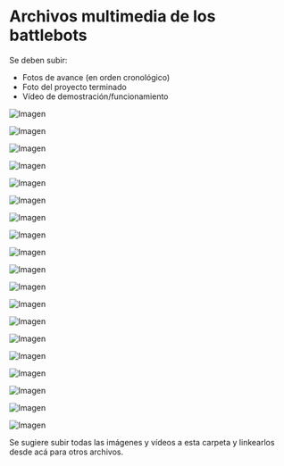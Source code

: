 # Archivos multimedia de los battlebots

Se deben subir:
- Fotos de avance (en orden cronológico)
- Foto del proyecto terminado
- Vídeo de demostración/funcionamiento

![Imagen](/multimedia/1inspiraciones.png)

![Imagen](/multimedia/2PrototipoHumilde.png)

![Imagen](/multimedia/3Boceto1.png)

![Imagen](/multimedia/3Boceto2.jpg)

![Imagen](/multimedia/5OmniPrueba.jpg)

![Imagen](/multimedia/6RodilloOmni.png)

![Imagen](/multimedia/7PrimerMuro.jpg)

![Imagen](/multimedia/8BaseIglú.jpg)

![Imagen](/multimedia/9Cableado.jpg)

![Imagen](/multimedia/10CasiCompleto.jpg)

![Imagen](/multimedia/11Sinruedas.jpg)

![Imagen](/multimedia/12TesteoMotores.jpg)

![Imagen](/multimedia/13PosiciónRuedas.jpg)

![Imagen](/multimedia/13SinIglú.jpg)

![Imagen](/multimedia/14DosRuedas.jpg)

![Imagen](/multimedia/15PequeñoPuño.jpg)

![Imagen](/multimedia/16PartesArma.jpg)

![Imagen](/multimedia/17PosiciónArma.jpg)

![Imagen](/multimedia/18Todojuntito.jpg)

Se sugiere subir todas las imágenes y vídeos a esta carpeta y linkearlos desde acá para otros archivos. 
